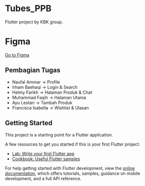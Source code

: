 # Tubes_PPB

Flutter project by KBK group.

# Figma

[Go to Figma](https://www.figma.com/design/0xB2xGc8tMKSEfF5umo3Bd/UREveryday-(Copy)?node-id=0-1&t=XSjkeIAmImPof7vP-1)

## Pembagian Tugas

- Naufal Ammar -> Profile
- Irham Baehaqi -> Login & Search
- Helmy Farikh -> Halaman Produk & Chat
- Muhammad Faqih -> Halaman Utama
- Ayu Lestari -> Tambah Produk
- Francisca Isabella -> Wishlist & Ulasan

## Getting Started

This project is a starting point for a Flutter application.

A few resources to get you started if this is your first Flutter project:

- [Lab: Write your first Flutter app](https://docs.flutter.dev/get-started/codelab)
- [Cookbook: Useful Flutter samples](https://docs.flutter.dev/cookbook)

For help getting started with Flutter development, view the
[online documentation](https://docs.flutter.dev/), which offers tutorials,
samples, guidance on mobile development, and a full API reference.
